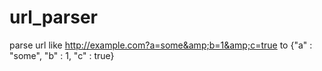 url_parser
==========

parse url like http://example.com?a=some&amp;b=1&amp;c=true to {"a" : "some", "b" : 1, "c" : true}